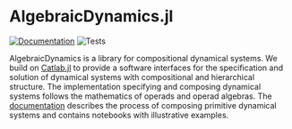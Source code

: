 # AlgebraicDynamics.jl

[![Documentation](https://github.com/AlgebraicJulia/AlgebraicDynamics.jl/workflows/Documentation/badge.svg)](https://algebraicjulia.github.io/AlgebraicDynamics.jl/dev/)
![Tests](https://github.com/AlgebraicJulia/AlgebraicDynamics.jl/workflows/Tests/badge.svg)


AlgebraicDynamics is a library for compositional dynamical systems. We build on [Catlab.jl](https://algebraicjulia.github.io/Catlab.jl/dev/) to provide a software interfaces for the specification and solution of dynamical systems with compositional and hierarchical structure. The implementation specifying and composing  dynamical systems follows the mathematics of operads and operad algebras. The [documentation]() describes the process of composing primitive dynamical systems and contains notebooks with illustrative examples.